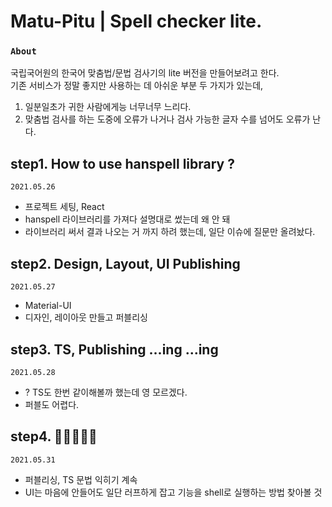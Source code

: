 # Matu-Pitu | Spell checker lite.

### `About`

국립국어원의 한국어 맞춤법/문법 검사기의 lite 버전을 만들어보려고 한다.\
기존 서비스가 정말 좋지만 사용하는 데 아쉬운 부분 두 가지가 있는데,
1. 일분일초가 귀한 사람에게능 너무너무 느리다.
2. 맞춤법 검사를 하는 도중에 오류가 나거나 검사 가능한 글자 수를 넘어도 오류가 난다.

## step1. How to use hanspell library ?

`2021.05.26`
* 프로젝트 세팅, React
* hanspell 라이브러리를 가져다 설명대로 썼는데 왜 안 돼
* 라이브러리 써서 결과 나오는 거 까지 하려 했는데, 일단 이슈에 질문만 올려놨다.

## step2. Design, Layout, UI Publishing
`2021.05.27`
* Material-UI
* 디자인, 레이아웃 만들고 퍼블리싱

## step3. TS, Publishing ...ing ...ing
`2021.05.28`
* ? TS도 한번 같이해볼까 했는데 영 모르겠다.
* 퍼블도 어렵다.

## step4. 🥕🥕🥕🥕🥕
`2021.05.31`
* 퍼블리싱, TS 문법 익히기 계속
* UI는 마음에 안들어도 일단 러프하게 잡고 기능을 shell로 실행하는 방법 찾아볼 것